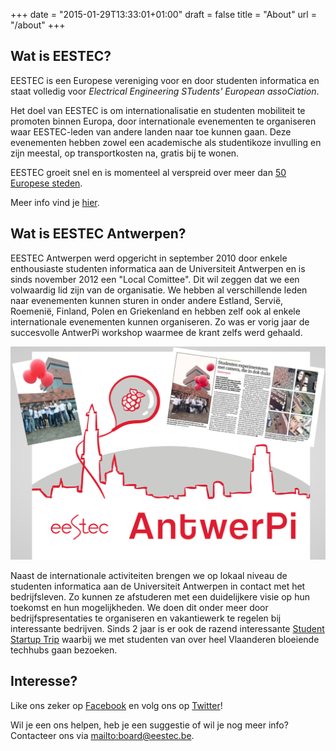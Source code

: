 +++
date = "2015-01-29T13:33:01+01:00"
draft = false
title = "About"
url = "/about"
+++

Wat is EESTEC?
--------------
EESTEC is een Europese vereniging voor en door studenten informatica en staat volledig voor *Electrical Engineering STudents' European assoCiation*.

Het doel van EESTEC is om internationalisatie en studenten mobiliteit te promoten binnen Europa, door internationale evenementen te organiseren waar EESTEC-leden van andere landen naar toe kunnen gaan. Deze evenementen hebben zowel een academische als studentikoze invulling en zijn meestal, op transportkosten na, gratis bij te wonen.

EESTEC groeit snel en is momenteel al verspreid over meer dan [50 Europese
steden](https://eestec.net/cities).

Meer info vind je [hier](https://www.eestec.net).


Wat is EESTEC Antwerpen?
------------------------
EESTEC Antwerpen werd opgericht in september 2010 door enkele enthousiaste
studenten informatica aan de Universiteit Antwerpen en is sinds november 2012
een "Local Comittee".
Dit wil zeggen dat we een volwaardig lid zijn van de organisatie. We hebben al verschillende leden naar evenementen kunnen sturen in onder andere Estland, Servië, Roemenië, Finland, Polen en Griekenland en hebben zelf ook al enkele internationale evenementen kunnen organiseren.
Zo was er vorig jaar de succesvolle AntwerPi workshop waarmee de krant zelfs
werd gehaald.

![AntwerPi picture](img/antwerpi.png)


Naast de internationale activiteiten brengen we op lokaal niveau
de studenten informatica aan de Universiteit Antwerpen in contact met het
bedrijfsleven. Zo kunnen ze afstuderen met een duidelijkere visie op hun
toekomst en hun mogelijkheden.
We doen dit onder meer door bedrijfspresentaties te organiseren en vakantiewerk te
regelen bij interessante bedrijven.
Sinds 2 jaar is er ook de razend interessante [Student Startup
Trip](studentstartuptrip.be) waarbij we met studenten van over heel Vlaanderen
bloeiende techhubs gaan bezoeken.

Interesse?
----------

Like ons zeker op [Facebook](https://www.facebook.com/eestecantwerp) en volg ons op [Twitter](https://www.twitter.com/eestecantwerp)!

Wil je een ons helpen, heb je een suggestie of wil je nog meer info?
Contacteer ons via <mailto:board@eestec.be>.
